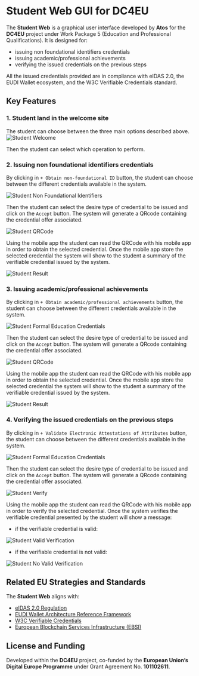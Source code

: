 # Student Web GUI for DC4EU

The **Student Web** is a graphical user interface developed by **Atos** for the **DC4EU** project under Work Package 5 (Education and Professional Qualifications). It is designed for:

* issuing non foundational identifiers credentials
* issuing academic/professional achievements
* verifying the issued credentials on the previous steps

All the issued credentials provided are in compliance with eIDAS 2.0, the EUDI Wallet ecosystem, and the W3C Verifiable Credentials standard.

## Key Features

### 1. Student land in the welcome site

The student can choose between the three main options described above.
![Student Welcome](./images/verifier-gui-welcome.png)

Then the student can select which operation to perform.

### 2. Issuing non foundational identifiers credentials

By clicking in `+ Obtain non-foundational ID` button, the student can choose between the different credentials available in the system.

![Student Non Foundational Identifiers](./images/verifier-gui-professional-ids.png)

Then the student can select the desire type of credential to be issued and click on the `Accept` button. The system will generate a QRcode containing the credential offer associated.

![Student QRCode](./images/verifier-gui-qr-code.png)

Using the mobile app the student can read the QRCode with his mobile app in order to obtain the selected credential. Once the mobile app store the selected credential the system will show to the student a summary of the verifiable credential issued by the system.

![Student Result](./images/verifier-gui-result.png)

### 3. Issuing academic/professional achievements

By clicking in `+ Obtain academic/professional achievements` button, the student can choose between the different credentials available in the system.

![Student Formal Education Credentials](./images/verifier-gui-educational.png)

Then the student can select the desire type of credential to be issued and click on the `Accept` button. The system will generate a QRcode containing the credential offer associated.

![Student QRCode](./images/verifier-gui-qr-code.png)

Using the mobile app the student can read the QRCode with his mobile app in order to obtain the selected credential. Once the mobile app store the selected credential the system will show to the student a summary of the verifiable credential issued by the system.

![Student Result](./images/verifier-gui-result.png)

### 4. Verifying the issued credentials on the previous steps


By clicking in `+ Validate Electronic Attestations of Attributes` button, the student can choose between the different credentials available in the system.

![Student Formal Education Credentials](./images/verifier-gui-verify.png)

Then the student can select the desire type of credential to be issued and click on the `Accept` button. The system will generate a QRcode containing the credential offer associated.

![Student Verify](./images/verifier-gui-qr-code.png)

Using the mobile app the student can read the QRCode with his mobile app in order to verify the selected credential. Once the system verifies the verifiable credential presented by the student will show a message:

* if the verifiable credential is valid:

![Student Valid Verification](./images/verifier-gui-result-valid.png)

* if the verifiable credential is not valid:

![Student No Valid Verification](./images/verifier-gui-result-no-valid.png)

## Related EU Strategies and Standards

The **Student Web** aligns with:

- [eIDAS 2.0 Regulation](https://digital-strategy.ec.europa.eu/en/policies/eidas-regulation)
- [EUDI Wallet Architecture Reference Framework](https://ec.europa.eu/newsroom/dae/redirection/document/90784)
- [W3C Verifiable Credentials](https://www.w3.org/TR/vc-data-model/)
- [European Blockchain Services Infrastructure (EBSI)](https://ec.europa.eu/cefdigital/wiki/display/CEFDIGITAL/EBSI)

## License and Funding

Developed within the **DC4EU** project, co-funded by the **European Union’s Digital Europe Programme** under Grant Agreement No. **101102611**.
